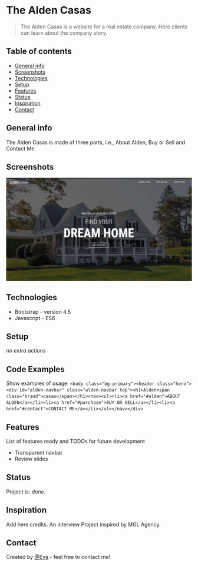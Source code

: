 # The Alden Casas

> The Alden Casas is a website for a real estate company. Here clients can learn about the company story.

## Table of contents

- [General info](#general-info)
- [Screenshots](#screenshots)
- [Technologies](#technologies)
- [Setup](#setup)
- [Features](#features)
- [Status](#status)
- [Inspiration](#inspiration)
- [Contact](#contact)

## General info

The Alden Casas is made of three parts, i.e., About Alden, Buy or Sell and Contact Me.

## Screenshots

![Example screenshot](./imgs/screenshot.jpg)

## Technologies

- Bootstrap - version 4.5
- Javascript - ES6

## Setup

_no extra actions_

## Code Examples

Show examples of usage:
`<body class="bg-primary"><header class="hero"><div id="alden-navbar" class="alden-navbar top"><h1>Alden<span class="brand">casas</span></h1><nav><ul><li><a href="#alden">ABOUT ALDEN</a></li><li><a href="#purchase">BUY OR SELL</a></li><li><a href="#contact">CONTACT ME</a></li></ul></nav></div>`

## Features

List of features ready and TODOs for future development

- Transparent navbar
- Review slides

## Status

Project is: _done_.

## Inspiration

Add here credits. An interview Project inspired by MGL Agency.

## Contact

Created by [@Eva](https://www.facebook.com/profile.php?id=100042321316185) - feel free to contact me!
